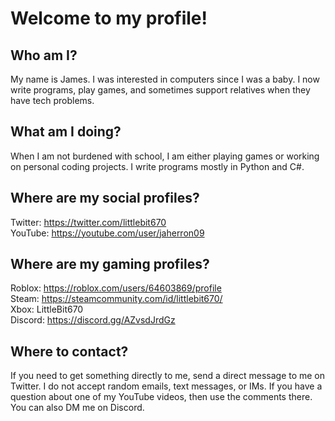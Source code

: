 # Welcome to my profile!

## Who am I?
My name is James. I was interested in computers since I was a baby. I now write programs, play games, and sometimes support relatives when they have tech problems.
## What am I doing?
When I am not burdened with school, I am either playing games or working on personal coding projects.
I write programs mostly in Python and C#.
## Where are my social profiles?
Twitter: https://twitter.com/littlebit670  
YouTube: https://youtube.com/user/jaherron09  
## Where are my gaming profiles?
Roblox: https://roblox.com/users/64603869/profile  
Steam: https://steamcommunity.com/id/littlebit670/  
Xbox: LittleBit670  
Discord: https://discord.gg/AZvsdJrdGz  
## Where to contact?
If you need to get something directly to me, send a direct message to me on Twitter. I do not accept random emails, text messages, or IMs. If you have a question about one of my YouTube videos, then use the comments there. You can also DM me on Discord.
